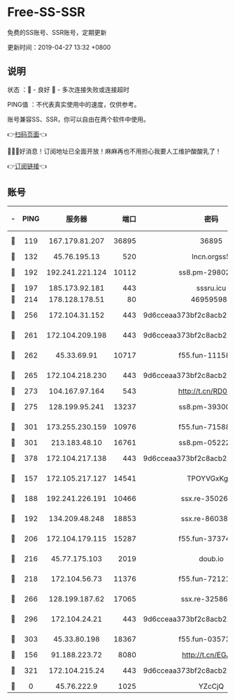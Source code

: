 # Free-SS-SSR

免费的SS账号、SSR账号，定期更新

更新时间：2019-04-27 13:32 +0800

## 说明

状态     ：🙂 - 良好 🙁 - 多次连接失败或连接超时

PING值   ：不代表真实使用中的速度，仅供参考。

账号兼容SS、SSR，你可以自由在两个软件中使用。

👉[扫码页面](https://liesauer.github.io/Free-SS-SSR/)👈

🎉🎉🎉好消息！订阅地址已全面开放！麻麻再也不用担心我要人工维护酸酸乳了！

👉[订阅链接](https://www.liesauer.net/yogurt/subscribe?ACCESS_TOKEN=DAYxR3mMaZAsaqUb)👈

## 账号

|-|PING|服务器|端口|密码|加密方式|区域|
|:----:|:----:|:-----:|-----:|:----:|:----:|:----:|
|🙂|119|167.179.81.207|36895|36895|aes-256-cfb|JP|
|🙂|132|45.76.195.13|520|lncn.orgss5|rc4|JP|
|🙂|192|192.241.221.124|10112|ss8.pm-29802599|aes-256-cfb|US|
|🙂|197|185.173.92.181|443|sssru.icu|rc4-md5|RU|
|🙂|214|178.128.178.51|80|469595985|chacha20|US|
|🙂|256|172.104.31.152|443|9d6cceaa373bf2c8acb22e60b6a58be6|aes-256-cfb|US|
|🙂|261|172.104.209.198|443|9d6cceaa373bf2c8acb22e60b6a58be6|aes-256-cfb|US|
|🙂|262|45.33.69.91|10717|f55.fun-11158314|aes-256-cfb|US|
|🙂|265|172.104.218.230|443|9d6cceaa373bf2c8acb22e60b6a58be6|aes-256-cfb|US|
|🙂|273|104.167.97.164|543|http://t.cn/RD0D7sx|rc4-md5|CA|
|🙂|275|128.199.95.241|13237|ss8.pm-39300610|aes-256-cfb|SG|
|🙂|301|173.255.230.159|10976|f55.fun-71588324|aes-256-cfb|US|
|🙂|301|213.183.48.10|16761|ss8.pm-05222807|rc4-md5|RU|
|🙂|378|172.104.217.138|443|9d6cceaa373bf2c8acb22e60b6a58be6|aes-256-cfb|US|
|🙂|157|172.105.217.127|14541|TPOYVGxKglpi|aes-256-cfb|JP|
|🙂|188|192.241.226.191|10466|ssx.re-35026033|aes-256-cfb|US|
|🙂|192|134.209.48.248|18853|ssx.re-86038973|aes-256-cfb|US|
|🙂|206|172.104.179.115|15287|f55.fun-37374553|aes-256-cfb|SG|
|🙂|216|45.77.175.103|2019|doub.io|aes-128-ctr|SG|
|🙂|218|172.104.56.73|11376|f55.fun-72121138|aes-256-cfb|SG|
|🙂|266|128.199.187.62|17065|ssx.re-32586020|aes-256-cfb|SG|
|🙂|296|172.104.24.21|443|9d6cceaa373bf2c8acb22e60b6a58be6|aes-256-cfb|US|
|🙂|303|45.33.80.198|18367|f55.fun-03573008|aes-256-cfb|US|
|🙁|156|91.188.223.72|8080|http://t.cn/EGJIyrl|rc4-md5|RU|
|🙁|321|172.104.215.24|443|9d6cceaa373bf2c8acb22e60b6a58be6|aes-256-cfb|US|
|🙁|0|45.76.222.9|1025|YZcCjQ|rc4-md5|JP|
